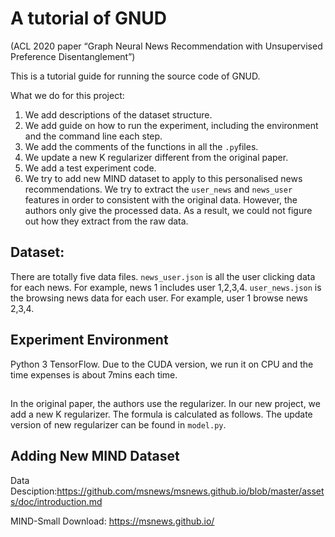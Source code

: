 # A tutorial of GNUD 
(ACL 2020 paper “Graph Neural News Recommendation with Unsupervised Preference Disentanglement”)

This is a tutorial guide for running the source code of GNUD. 

What we do for this project:
1. We add descriptions of the dataset structure.
2. We add guide on how to run the experiment, including the environment and the command line each step.
3. We add the comments of the functions in all the ``.py``files.
4. We update a new K regularizer different from the original paper. 
5. We add a test experiment code. 
6. We try to add new MIND dataset to apply to this personalised news recommendations. We try to extract the ``user_news`` and ``news_user`` features in order to consistent with the original data. However, the authors only give the processed data. As a result, we could not figure out how they extract from the raw data.

## Dataset:
There are totally five data files. ``news_user.json`` is all the user clicking data for each news. For example, news 1 includes user 1,2,3,4.
``user_news.json`` is the browsing news data for each user. For example, user 1 browse news 2,3,4.

## Experiment Environment
Python 3 TensorFlow. Due to the CUDA version, we run it on CPU and the time expenses is about 7mins each time.


## 
In the original paper, the authors use the regularizer. In our new project, we add a new K regularizer. The formula is calculated as follows. The update version of new regularizer can be found in ``model.py``.





## Adding New MIND Dataset
Data Desciption:https://github.com/msnews/msnews.github.io/blob/master/assets/doc/introduction.md 

MIND-Small Download: https://msnews.github.io/
